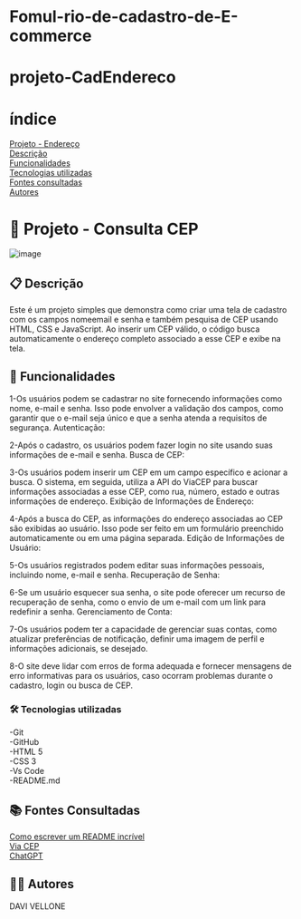 # Fomul-rio-de-cadastro-de-E-commerce
# projeto-CadEndereco
# índice
[Projeto - Endereço](https://github.com/paulaboaroo0103/projeto-cadendereco#-projeto---endere%C3%A7o)   
[Descrição](https://github.com/paulaboaroo0103/projeto-cadendereco#-descri%C3%A7%C3%A3o)  
[Funcionalidades](https://github.com/paulaboaroo0103/projeto-cadendereco#%EF%B8%8F-funcionalidades)    
[Tecnologias utilizadas](https://github.com/paulaboaroo0103/projeto-cadendereco#-tecnologias-utlizadas)    
[Fontes consultadas](https://github.com/paulaboaroo0103/projeto-cadendereco#-fontes-consultafdas)    
[Autores](https://github.com/paulaboaroo0103/projeto-cadendereco#%EF%B8%8F-autores)    


# 🚀 Projeto - Consulta CEP
![image](img/Captura%20de%20tela%202023-10-06%20094944.png)

## 📋 Descrição
Este é um projeto simples que demonstra como criar uma tela de cadastro com os campos nomeemail e senha e também pesquisa de CEP usando HTML, CSS e JavaScript. Ao inserir um CEP válido, o código busca automaticamente o endereço completo associado a esse CEP e exibe na tela.

## 🔧 Funcionalidades
1-Os usuários podem se cadastrar no site fornecendo informações como nome, e-mail e senha. Isso pode envolver a validação dos campos, como garantir que o e-mail seja único e que a senha atenda a requisitos de segurança.
Autenticação:

2-Após o cadastro, os usuários podem fazer login no site usando suas informações de e-mail e senha.
Busca de CEP:

3-Os usuários podem inserir um CEP em um campo específico e acionar a busca. O sistema, em seguida, utiliza a API do ViaCEP para buscar informações associadas a esse CEP, como rua, número, estado e outras informações de endereço.
Exibição de Informações de Endereço:

4-Após a busca do CEP, as informações do endereço associadas ao CEP são exibidas ao usuário. Isso pode ser feito em um formulário preenchido automaticamente ou em uma página separada.
Edição de Informações de Usuário:

5-Os usuários registrados podem editar suas informações pessoais, incluindo nome, e-mail e senha.
Recuperação de Senha:

6-Se um usuário esquecer sua senha, o site pode oferecer um recurso de recuperação de senha, como o envio de um e-mail com um link para redefinir a senha.
Gerenciamento de Conta:

7-Os usuários podem ter a capacidade de gerenciar suas contas, como atualizar preferências de notificação, definir uma imagem de perfil e informações adicionais, se desejado.

8-O site deve lidar com erros de forma adequada e fornecer mensagens de erro informativas para os usuários, caso ocorram problemas durante o cadastro, login ou busca de CEP.


### 🛠️ Tecnologias utilizadas
-Git  
-GitHub  
-HTML 5  
-CSS 3  
-Vs Code  
-README.md 
##  📚 Fontes Consultadas
[Como escrever um README incrível](https://gist.github.com/lohhans/f8da0b147550df3f96914d3797e9fb89)  
[Via CEP](https://viacep.com.br/)    
[ChatGPT](https://chat.openai.com/)
## 🙋‍♂️ Autores
DAVI VELLONE 
